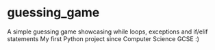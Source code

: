 # guessing_game
A simple guessing game showcasing while loops, exceptions and if/elif statements
My first Python project since Computer Science GCSE :)
